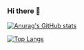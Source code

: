 ### Hi there 👋

[![Anurag's GitHub stats](https://github-readme-stats.vercel.app/api?username=golden014&show_icons=true&themes=dracula)](https://github.com/anuraghazra/github-readme-stats)

[![Top Langs](https://github-readme-stats.vercel.app/api/top-langs/?username=golden014&themes=dracula)](https://github.com/anuraghazra/github-readme-stats)
